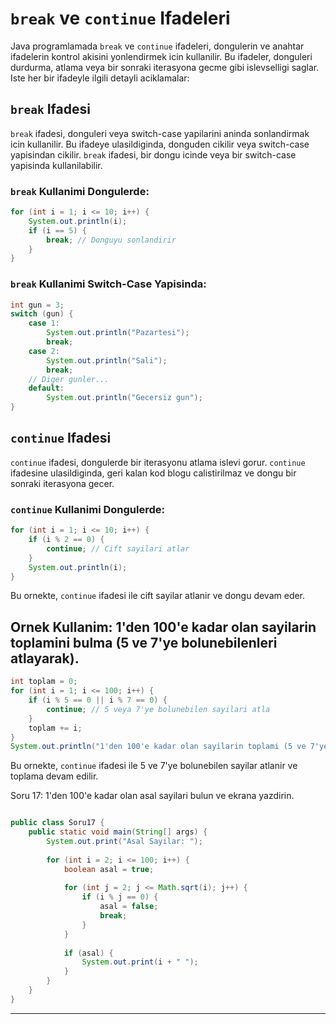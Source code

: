 # `break` ve `continue` Ifadeleri

Java programlamada `break` ve `continue` ifadeleri, dongulerin ve anahtar ifadelerin kontrol akisini yonlendirmek icin kullanilir. Bu ifadeler, donguleri durdurma, atlama veya bir sonraki iterasyona gecme gibi islevselligi saglar. Iste her bir ifadeyle ilgili detayli aciklamalar:

## `break` Ifadesi

`break` ifadesi, donguleri veya switch-case yapilarini aninda sonlandirmak icin kullanilir. Bu ifadeye ulasildiginda, donguden cikilir veya switch-case yapisindan cikilir. `break` ifadesi, bir dongu icinde veya bir switch-case yapisinda kullanilabilir.

### `break` Kullanimi Dongulerde:

```java
for (int i = 1; i <= 10; i++) {
    System.out.println(i);
    if (i == 5) {
        break; // Donguyu sonlandirir
    }
}
```

### `break` Kullanimi Switch-Case Yapisinda:

```java
int gun = 3;
switch (gun) {
    case 1:
        System.out.println("Pazartesi");
        break;
    case 2:
        System.out.println("Sali");
        break;
    // Diger gunler...
    default:
        System.out.println("Gecersiz gun");
}
```

## `continue` Ifadesi

`continue` ifadesi, dongulerde bir iterasyonu atlama islevi gorur. `continue` ifadesine ulasildiginda, geri kalan kod blogu calistirilmaz ve dongu bir sonraki iterasyona gecer.

### `continue` Kullanimi Dongulerde:

```java
for (int i = 1; i <= 10; i++) {
    if (i % 2 == 0) {
        continue; // Cift sayilari atlar
    }
    System.out.println(i);
}
```

Bu ornekte, `continue` ifadesi ile cift sayilar atlanir ve dongu devam eder.

## Ornek Kullanim: 1'den 100'e kadar olan sayilarin toplamini bulma (5 ve 7'ye bolunebilenleri atlayarak).

```java
int toplam = 0;
for (int i = 1; i <= 100; i++) {
    if (i % 5 == 0 || i % 7 == 0) {
        continue; // 5 veya 7'ye bolunebilen sayilari atla
    }
    toplam += i;
}
System.out.println("1'den 100'e kadar olan sayilarin toplami (5 ve 7'ye bolunebilenleri atlayarak): " + toplam);
```

Bu ornekte, `continue` ifadesi ile 5 ve 7'ye bolunebilen sayilar atlanir ve toplama devam edilir.

Soru 17: 1'den 100'e kadar olan asal sayilari bulun ve ekrana yazdirin.
```java

public class Soru17 {
    public static void main(String[] args) {
        System.out.print("Asal Sayilar: ");
        
        for (int i = 2; i <= 100; i++) {
            boolean asal = true;
            
            for (int j = 2; j <= Math.sqrt(i); j++) {
                if (i % j == 0) {
                    asal = false;
                    break;
                }
            }
            
            if (asal) {
                System.out.print(i + " ");
            }
        }
    }
}

```
---